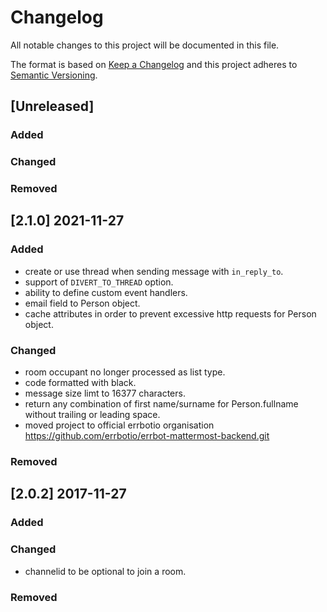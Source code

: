 # Changelog
All notable changes to this project will be documented in this file.

The format is based on [Keep a Changelog](http://keepachangelog.com/en/1.0.0/)
and this project adheres to [Semantic Versioning](http://semver.org/spec/v2.0.0.html).

##  [Unreleased]
### Added
### Changed
### Removed

##  [2.1.0] 2021-11-27
### Added
  - create or use thread when sending message with `in_reply_to`.
  - support of `DIVERT_TO_THREAD` option.
  - ability to define custom event handlers.
  - email field to Person object.
  - cache attributes in order to prevent excessive http requests for Person object.
  
### Changed
  - room occupant no longer processed as list type.
  - code formatted with black.
  - message size limt to 16377 characters.
  - return any combination of first name/surname for Person.fullname without trailing or leading space.
  - moved project to official errbotio organisation https://github.com/errbotio/errbot-mattermost-backend.git
  
### Removed

##  [2.0.2] 2017-11-27
### Added
### Changed
  - channelid to be optional to join a room.
  
### Removed

